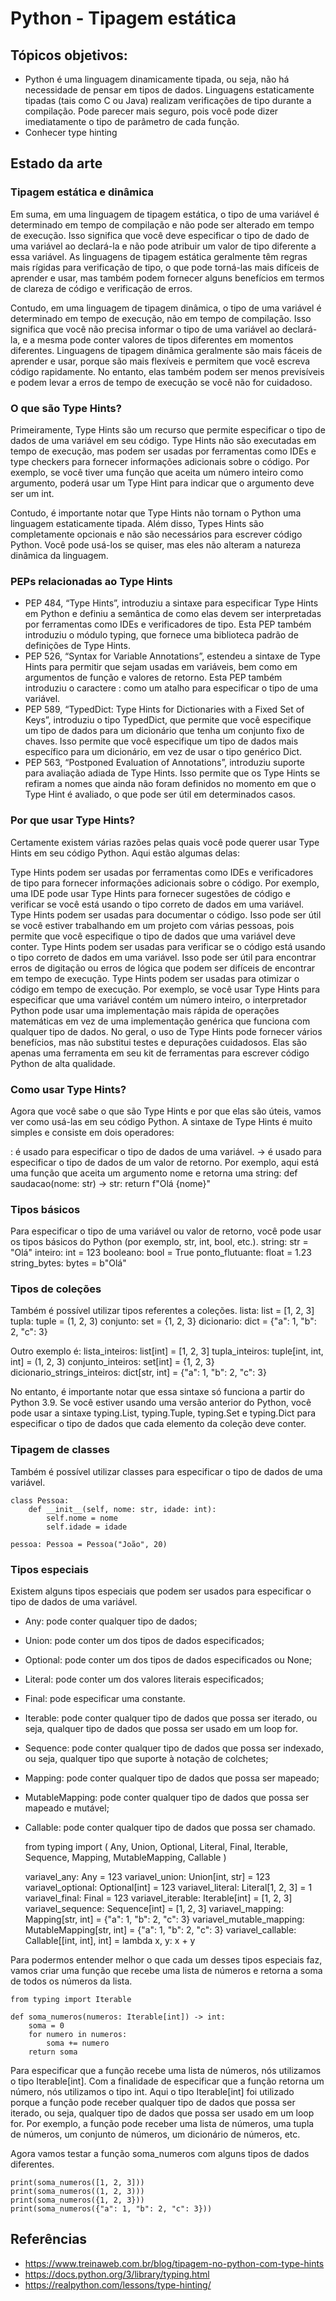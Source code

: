# Python - Tipagem estática

## Tópicos objetivos:
   - Python é uma linguagem dinamicamente tipada, ou seja, não há necessidade de pensar em tipos de dados. Linguagens estaticamente tipadas (tais como C ou Java) realizam verificações de tipo durante a compilação. Pode parecer mais seguro, pois você pode dizer imediatamente o tipo de parâmetro de cada função.
   - Conhecer type hinting

## Estado da arte

### Tipagem estática e dinâmica
Em suma, em uma linguagem de tipagem estática, o tipo de uma variável é determinado em tempo de compilação e não pode ser alterado em tempo de execução. Isso significa que você deve especificar o tipo de dado de uma variável ao declará-la e não pode atribuir um valor de tipo diferente a essa variável. As linguagens de tipagem estática geralmente têm regras mais rígidas para verificação de tipo, o que pode torná-las mais difíceis de aprender e usar, mas também podem fornecer alguns benefícios em termos de clareza de código e verificação de erros.

Contudo, em uma linguagem de tipagem dinâmica, o tipo de uma variável é determinado em tempo de execução, não em tempo de compilação. Isso significa que você não precisa informar o tipo de uma variável ao declará-la, e a mesma pode conter valores de tipos diferentes em momentos diferentes. Linguagens de tipagem dinâmica geralmente são mais fáceis de aprender e usar, porque são mais flexíveis e permitem que você escreva código rapidamente. No entanto, elas também podem ser menos previsíveis e podem levar a erros de tempo de execução se você não for cuidadoso.

### O que são Type Hints?
Primeiramente, Type Hints são um recurso que permite especificar o tipo de dados de uma variável em seu código. Type Hints não são executadas em tempo de execução, mas podem ser usadas por ferramentas como IDEs e type checkers para fornecer informações adicionais sobre o código. Por exemplo, se você tiver uma função que aceita um número inteiro como argumento, poderá usar um Type Hint para indicar que o argumento deve ser um int.

Contudo, é importante notar que Type Hints não tornam o Python uma linguagem estaticamente tipada. Além disso, Types Hints são completamente opcionais e não são necessários para escrever código Python. Você pode usá-los se quiser, mas eles não alteram a natureza dinâmica da linguagem.

### PEPs relacionadas ao Type Hints
- PEP 484, “Type Hints”, introduziu a sintaxe para especificar Type Hints em Python e definiu a semântica de como elas devem ser interpretadas por ferramentas como IDEs e verificadores de tipo. Esta PEP também introduziu o módulo typing, que fornece uma biblioteca padrão de definições de Type Hints.
- PEP 526, “Syntax for Variable Annotations”, estendeu a sintaxe de Type Hints para permitir que sejam usadas em variáveis, bem como em argumentos de função e valores de retorno. Esta PEP também introduziu o caractere : como um atalho para especificar o tipo de uma variável.
- PEP 589, “TypedDict: Type Hints for Dictionaries with a Fixed Set of Keys”, introduziu o tipo TypedDict, que permite que você especifique um tipo de dados para um dicionário que tenha um conjunto fixo de chaves. Isso permite que você especifique um tipo de dados mais específico para um dicionário, em vez de usar o tipo genérico Dict.
- PEP 563, “Postponed Evaluation of Annotations”, introduziu suporte para avaliação adiada de Type Hints. Isso permite que os Type Hints se refiram a nomes que ainda não foram definidos no momento em que o Type Hint é avaliado, o que pode ser útil em determinados casos.

### Por que usar Type Hints?
Certamente existem várias razões pelas quais você pode querer usar Type Hints em seu código Python. Aqui estão algumas delas:

Type Hints podem ser usadas por ferramentas como IDEs e verificadores de tipo para fornecer informações adicionais sobre o código. Por exemplo, uma IDE pode usar Type Hints para fornecer sugestões de código e verificar se você está usando o tipo correto de dados em uma variável.
Type Hints podem ser usadas para documentar o código. Isso pode ser útil se você estiver trabalhando em um projeto com várias pessoas, pois permite que você especifique o tipo de dados que uma variável deve conter.
Type Hints podem ser usadas para verificar se o código está usando o tipo correto de dados em uma variável. Isso pode ser útil para encontrar erros de digitação ou erros de lógica que podem ser difíceis de encontrar em tempo de execução.
Type Hints podem ser usadas para otimizar o código em tempo de execução. Por exemplo, se você usar Type Hints para especificar que uma variável contém um número inteiro, o interpretador Python pode usar uma implementação mais rápida de operações matemáticas em vez de uma implementação genérica que funciona com qualquer tipo de dados.
No geral, o uso de Type Hints pode fornecer vários benefícios, mas não substitui testes e depurações cuidadosos. Elas são apenas uma ferramenta em seu kit de ferramentas para escrever código Python de alta qualidade.

### Como usar Type Hints?
Agora que você sabe o que são Type Hints e por que elas são úteis, vamos ver como usá-las em seu código Python. A sintaxe de Type Hints é muito simples e consiste em dois operadores:

: é usado para especificar o tipo de dados de uma variável.
-> é usado para especificar o tipo de dados de um valor de retorno.
Por exemplo, aqui está uma função que aceita um argumento nome e retorna uma string:
    def saudacao(nome: str) -> str:
        return f"Olá {nome}"

### Tipos básicos
Para especificar o tipo de uma variável ou valor de retorno, você pode usar os tipos básicos do Python (por exemplo, str, int, bool, etc.).
    string: str = "Olá"
    inteiro: int = 123
    booleano: bool = True
    ponto_flutuante: float = 1.23
    string_bytes: bytes = b"Olá"

### Tipos de coleções
Também é possível utilizar tipos referentes a coleções.
    lista: list = [1, 2, 3]
    tupla: tuple = (1, 2, 3)
    conjunto: set = {1, 2, 3}
    dicionario: dict = {"a": 1, "b": 2, "c": 3}

Outro exemplo é:
    lista_inteiros: list[int] = [1, 2, 3]
    tupla_inteiros: tuple[int, int, int] = (1, 2, 3)
    conjunto_inteiros: set[int] = {1, 2, 3}
    dicionario_strings_inteiros: dict[str, int] = {"a": 1, "b": 2, "c": 3}

No entanto, é importante notar que essa sintaxe só funciona a partir do Python 3.9. Se você estiver usando uma versão anterior do Python, você pode usar a sintaxe typing.List, typing.Tuple, typing.Set e typing.Dict para especificar o tipo de dados que cada elemento da coleção deve conter.

### Tipagem de classes
Também é possível utilizar classes para especificar o tipo de dados de uma variável.

    class Pessoa:
        def __init__(self, nome: str, idade: int):
            self.nome = nome
            self.idade = idade

    pessoa: Pessoa = Pessoa("João", 20)

### Tipos especiais
Existem alguns tipos especiais que podem ser usados para especificar o tipo de dados de uma variável.

- Any: pode conter qualquer tipo de dados;
- Union: pode conter um dos tipos de dados especificados;
- Optional: pode conter um dos tipos de dados especificados ou None;
- Literal: pode conter um dos valores literais especificados;
- Final: pode especificar uma constante.
- Iterable: pode conter qualquer tipo de dados que possa ser iterado, ou seja, qualquer tipo de dados que possa ser usado em um loop for.
- Sequence: pode conter qualquer tipo de dados que possa ser indexado, ou seja, qualquer tipo que suporte à notação de colchetes;
- Mapping: pode conter qualquer tipo de dados que possa ser mapeado;
- MutableMapping: pode conter qualquer tipo de dados que possa ser mapeado e mutável;
- Callable: pode conter qualquer tipo de dados que possa ser chamado.

    from typing import (
        Any,
        Union,
        Optional,
        Literal,
        Final,
        Iterable,
        Sequence,
        Mapping,
        MutableMapping,
        Callable
    )

    variavel_any: Any = 123
    variavel_union: Union[int, str] = 123
    variavel_optional: Optional[int] = 123
    variavel_literal: Literal[1, 2, 3] = 1
    variavel_final: Final = 123
    variavel_iterable: Iterable[int] = [1, 2, 3]
    variavel_sequence: Sequence[int] = [1, 2, 3]
    variavel_mapping: Mapping[str, int] = {"a": 1, "b": 2, "c": 3}
    variavel_mutable_mapping: MutableMapping[str, int] = {"a": 1, "b": 2, "c": 3}
    variavel_callable: Callable[[int, int], int] = lambda x, y: x + y

Para podermos entender melhor o que cada um desses tipos especiais faz, vamos criar uma função que recebe uma lista de números e retorna a soma de todos os números da lista.

    from typing import Iterable

    def soma_numeros(numeros: Iterable[int]) -> int:
        soma = 0
        for numero in numeros:
            soma += numero
        return soma

Para especificar que a função recebe uma lista de números, nós utilizamos o tipo Iterable[int]. Com a finalidade de especificar que a função retorna um número, nós utilizamos o tipo int. Aqui o tipo Iterable[int] foi utilizado porque a função pode receber qualquer tipo de dados que possa ser iterado, ou seja, qualquer tipo de dados que possa ser usado em um loop for. Por exemplo, a função pode receber uma lista de números, uma tupla de números, um conjunto de números, um dicionário de números, etc.

Agora vamos testar a função soma_numeros com alguns tipos de dados diferentes.

    print(soma_numeros([1, 2, 3]))
    print(soma_numeros((1, 2, 3)))
    print(soma_numeros({1, 2, 3}))
    print(soma_numeros({"a": 1, "b": 2, "c": 3}))

## Referências
- https://www.treinaweb.com.br/blog/tipagem-no-python-com-type-hints
- https://docs.python.org/3/library/typing.html
- https://realpython.com/lessons/type-hinting/
